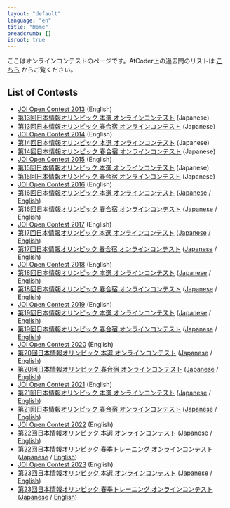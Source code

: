 ```yaml
---
layout: "default"
language: "en"
title: "Home"
breadcrumb: []
isroot: true
---
```


ここはオンラインコンテストのページです。AtCoder上の過去問のリストは [こちら](https://atcoder.jp/contests/archive?ratedType=0&category=200&keyword=) からご覧ください。

## List of Contests

- [JOI Open Contest 2013](open-2013/index.html) (English)
- [第13回日本情報オリンピック 本選 オンラインコンテスト](joi-ho-2014/index.html) (Japanese)
- [第13回日本情報オリンピック 春合宿 オンラインコンテスト](joi-sp-2014/index.html) (Japanese)
- [JOI Open Contest 2014](open-2014/index.html) (English)
- [第14回日本情報オリンピック 本選 オンラインコンテスト](joi-ho-2015/index.html) (Japanese)
- [第14回日本情報オリンピック 春合宿 オンラインコンテスト](joi-sp-2015/index.html) (Japanese)
- [JOI Open Contest 2015](open-2015/index.html) (English)
- [第15回日本情報オリンピック 本選 オンラインコンテスト](joi-ho-2016/index.html) (Japanese)
- [第15回日本情報オリンピック 春合宿 オンラインコンテスト](joi-sp-2016/index.html) (Japanese)
- [JOI Open Contest 2016](open-2016/index.html) (English)
- [第16回日本情報オリンピック 本選 オンラインコンテスト](joi-ho-2017/index.html) ([Japanese](joi-ho-2017/index.html) / [English](joi-ho-2017/index-en.html))
- [第16回日本情報オリンピック 春合宿 オンラインコンテスト](joi-sp-2017/index.html) ([Japanese](joi-sp-2017/index.html) / [English](joi-sp-2017/index-en.html))
- [JOI Open Contest 2017](open-2017/index.html) (English)
- [第17回日本情報オリンピック 本選 オンラインコンテスト](joi-ho-2018/index.html) ([Japanese](joi-ho-2018/index.html) / [English](joi-ho-2018/index-en.html))
- [第17回日本情報オリンピック 春合宿 オンラインコンテスト](joi-sp-2018/index.html) ([Japanese](joi-sp-2018/index.html) / [English](joi-sp-2018/index-en.html))
- [JOI Open Contest 2018](open-2018/index.html) (English)
- [第18回日本情報オリンピック 本選 オンラインコンテスト](joi-ho-2019/index.html) ([Japanese](joi-ho-2019/index.html) / [English](joi-ho-2019/index-en.html))
- [第18回日本情報オリンピック 春合宿 オンラインコンテスト](joi-sp-2019/index.html) ([Japanese](joi-sp-2019/index.html) / [English](joi-sp-2019/index-en.html))
- [JOI Open Contest 2019](open-2019/index.html) (English)
- [第19回日本情報オリンピック 本選 オンラインコンテスト](joi-ho-2020/index.html) ([Japanese](joi-ho-2020/index.html) / [English](joi-ho-2020/index-en.html))
- [第19回日本情報オリンピック 春合宿 オンラインコンテスト](joi-sp-2020/index.html) ([Japanese](joi-sp-2020/index.html) / [English](joi-sp-2020/index-en.html))
- [JOI Open Contest 2020](open-2020/index.html) (English)
- [第20回日本情報オリンピック 本選 オンラインコンテスト](joi-ho-2021/index.html) ([Japanese](joi-ho-2021/index.html) / [English](joi-ho-2021/index-en.html))
- [第20回日本情報オリンピック 春合宿 オンラインコンテスト](joi-sp-2021/index.html) ([Japanese](joi-sp-2021/index.html) / [English](joi-sp-2021/index-en.html))
- [JOI Open Contest 2021](open-2021/index.html) (English)
- [第21回日本情報オリンピック 本選 オンラインコンテスト](joi-ho-2022/index.html) ([Japanese](joi-ho-2022/index.html) / [English](joi-ho-2022/index-en.html))
- [第21回日本情報オリンピック 春合宿 オンラインコンテスト](joi-sp-2022/index.html) ([Japanese](joi-sp-2022/index.html) / [English](joi-sp-2022/index-en.html))
- [JOI Open Contest 2022](open-2022/index.html) (English)
- [第22回日本情報オリンピック 本選 オンラインコンテスト](joi-ho-2023/index.html) ([Japanese](joi-ho-2023/index.html) / [English](joi-ho-2023/index-en.html))
- [第22回日本情報オリンピック 春季トレーニング オンラインコンテスト](joi-sp-2023/index.html) ([Japanese](joi-sp-2023/index.html) / [English](joi-sp-2023/index-en.html))
- [JOI Open Contest 2023](open-2023/index.html) (English)
- [第23回日本情報オリンピック 本選 オンラインコンテスト](joi-ho-2024/index.html) ([Japanese](joi-ho-2024/index.html) / [English](joi-ho-2024/index-en.html))
- [第23回日本情報オリンピック 春季トレーニング オンラインコンテスト](joi-sp-2024/index.html) ([Japanese](joi-sp-2024/index.html) / [English](joi-sp-2024/index-en.html))